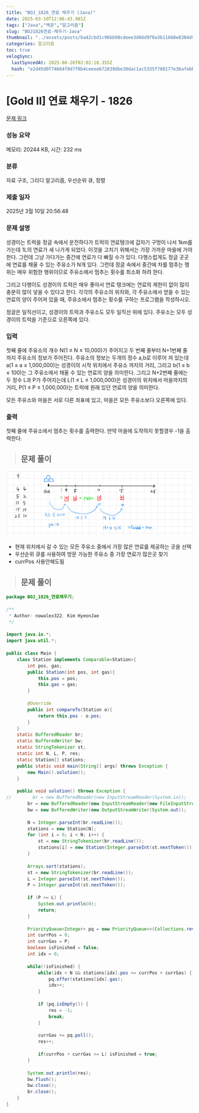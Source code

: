 ```yaml
---
title: "BOJ_1826_연료 채우기 (Java)"
date: 2025-03-10T12:06:43.901Z
tags: ["Java","백준","알고리즘"]
slug: "BOJ1826연료-채우기-Java"
thumbnail: "../assets/posts/ba42cbd1c96bb98cdeee3d66d9f8a3b11660e8304d9f5eeb7f0d35b39d115570.png"
categories: 알고리즘
toc: true
velogSync:
  lastSyncedAt: 2025-08-26T02:02:10.355Z
  hash: "e2d45d0f74664f0d7f0b4ceeee672839dbe30dac1ac5335f788177e36afebb17"
---
```


# [Gold II] 연료 채우기 - 1826 

[문제 링크](https://www.acmicpc.net/problem/1826) 

### 성능 요약

메모리: 20244 KB, 시간: 232 ms

### 분류

자료 구조, 그리디 알고리즘, 우선순위 큐, 정렬

### 제출 일자

2025년 3월 10일 20:56:48

### 문제 설명

<p>성경이는 트럭을 정글 속에서 운전하다가 트럭의 연료탱크에 갑자기 구멍이 나서 1km를 가는데 1L의 연료가 새 나가게 되었다. 이것을 고치기 위해서는 가장 가까운 마을에 가야 한다. 그런데 그냥 가다가는 중간에 연료가 다 빠질 수가 있다. 다행스럽게도 정글 곳곳에 연료를 채울 수 있는 주유소가 N개 있다. 그런데 정글 속에서 중간에 차를 멈추는 행위는 매우 위험한 행위이므로 주유소에서 멈추는 횟수를 최소화 하려 한다.</p>

<p>그리고 다행이도 성경이의 트럭은 매우 좋아서 연료 탱크에는 연료의 제한이 없이 많이 충분히 많이 넣을 수 있다고 한다. 각각의 주유소의 위치와, 각 주유소에서 얻을 수 있는 연료의 양이 주어져 있을 때, 주유소에서 멈추는 횟수를 구하는 프로그램을 작성하시오.</p>

<p>정글은 일직선이고, 성경이의 트럭과 주유소도 모두 일직선 위에 있다. 주유소는 모두 성경이의 트럭을 기준으로 오른쪽에 있다.</p>

### 입력 

 <p>첫째 줄에 주유소의 개수 N(1 ≤ N ≤ 10,000)가 주어지고 두 번째 줄부터 N+1번째 줄 까지 주유소의 정보가 주어진다. 주유소의 정보는 두개의 정수 a,b로 이루어 져 있는데 a(1 ≤ a ≤ 1,000,000)는 성경이의 시작 위치에서 주유소 까지의 거리, 그리고 b(1 ≤ b ≤ 100)는 그 주유소에서 채울 수 있는 연료의 양을 의미한다. 그리고 N+2번째 줄에는 두 정수 L과 P가 주어지는데 L(1 ≤ L ≤ 1,000,000)은 성경이의 위치에서 마을까지의 거리, P(1 ≤ P ≤ 1,000,000)는 트럭에 원래 있던 연료의 양을 의미한다.</p>

<p>모든 주유소와 마을은 서로 다른 좌표에 있고, 마을은 모든 주유소보다 오른쪽에 있다.</p>

### 출력 

 <p>첫째 줄에 주유소에서 멈추는 횟수를 출력한다. 만약 마을에 도착하지 못할경우 -1을 출력한다.</p>

> ## 문제 풀이

![](/assets/posts/ba42cbd1c96bb98cdeee3d66d9f8a3b11660e8304d9f5eeb7f0d35b39d115570.png)


- 현재 위치에서 갈 수 있는 모든 주유소 중에서 가장 많은 연료를 제공하는 곳을 선택
- 우선순위 큐를 사용하여 방문 가능한 주유소 중 가장 연료가 많은곳 찾기
- currPos 사용안해도됨

> ## 문제 풀이

```java
package BOJ_1826_연료채우기;

/**
 * Author: nowalex322, Kim HyeonJae
 */

import java.io.*;
import java.util.*;

public class Main {
    class Station implements Comparable<Station>{
        int pos, gas;
        public Station(int pos, int gas){
            this.pos = pos;
            this.gas = gas;
        }

        @Override
        public int compareTo(Station o){
            return this.pos - o.pos;
        }
    }
    static BufferedReader br;
    static BufferedWriter bw;
    static StringTokenizer st;
    static int N, L, P, res;
    static Station[] stations;
    public static void main(String[] args) throws Exception {
        new Main().solution();
    }

    public void solution() throws Exception {
//        br = new BufferedReader(new InputStreamReader(System.in));
        br = new BufferedReader(new InputStreamReader(new FileInputStream("src/main/java/BOJ_1826_연료채우기/input.txt")));
        bw = new BufferedWriter(new OutputStreamWriter(System.out));

        N = Integer.parseInt(br.readLine());
        stations = new Station[N];
        for (int i = 0; i < N; i++) {
            st = new StringTokenizer(br.readLine());
            stations[i] = new Station(Integer.parseInt(st.nextToken()), Integer.parseInt(st.nextToken()));
        }

        Arrays.sort(stations);
        st = new StringTokenizer(br.readLine());
        L = Integer.parseInt(st.nextToken());
        P = Integer.parseInt(st.nextToken());

        if (P >= L) {
            System.out.println(0);
            return;
        }

        PriorityQueue<Integer> pq = new PriorityQueue<>(Collections.reverseOrder());
        int currPos = 0;
        int currGas = P;
        boolean isFinished = false;
        int idx = 0;

        while(!isFinished) {
            while(idx < N && stations[idx].pos <= currPos + currGas) {
                pq.offer(stations[idx].gas);
                idx++;
            }

            if (pq.isEmpty()) {
                res = -1;
                break;
            }

            currGas += pq.poll();
            res++;

            if(currPos + currGas >= L) isFinished = true;
        }

        System.out.println(res);
        bw.flush();
        bw.close();
        br.close();
    }
}
```